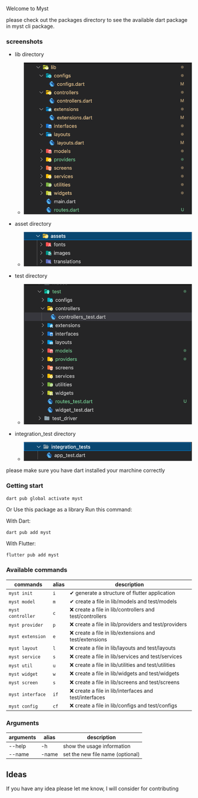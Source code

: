 Welcome to Myst

please check out the packages directory to see the available dart package in myst cli package.

### screenshots

* lib directory
  * ![./screenshots/lib.png](https://github.com/kechankrisna/myst/blob/main/packages/myst/screenshots/lib.png?raw=true)

* asset directory
  * ![./screenshots/asset.png](https://github.com/kechankrisna/myst/blob/main/packages/myst/screenshots/asset.png?raw=true)

* test directory
  * ![./screenshots/test.png](https://github.com/kechankrisna/myst/blob/main/packages/myst/screenshots/test.png?raw=true)

* integration_test directory
  * ![./screenshots/integration_test.png](https://github.com/kechankrisna/myst/blob/main/packages/myst/screenshots/integration_test.png?raw=true)

please make sure you have dart installed your marchine correctly

### Getting start
```
dart pub global activate myst
```
Or Use this package as a library
Run this command:

With Dart:
```
dart pub add myst
```
With Flutter:
```
flutter pub add myst
```

### Available commands

| commands  | alias | description |
| ------------- | ------------- | ------------- |
| `myst init`  | `i`| ✔ generate a structure of flutter application   |
| `myst model`  | `m`| ✔ create a file in lib/models and test/models   |
| `myst controller`  | `c`| ❌ create a file in lib/controllers and test/controllers   |
| `myst provider`  | `p`| ❌ create a file in lib/providers and test/providers   |
| `myst extension`  | `e`| ❌ create a file in lib/extensions and test/extensions   |
| `myst layout`  | `l`| ❌ create a file in lib/layouts and test/layouts   |
| `myst service`  | `s`| ❌ create a file in lib/services and test/services   |
| `myst util`  | `u`| ❌ create a file in lib/utilities and test/utilities   |
| `myst widget`  | `w`| ❌ create a file in lib/widgets and test/widgets   |
| `myst screen`  | `s`| ❌ create a file in lib/screens and test/screens   |
| `myst interface`  | `if`| ❌ create a file in lib/interfaces and test/interfaces   |
| `myst config`  | `cf`| ❌ create a file in lib/configs and test/configs   |






### Arguments
| arguments  | alias | description |
| ------------- | ------------- | ------------- |
| --help  | -h | show the usage information |
| --name  | -name | set the new file name (optional) |



## Ideas
If you have any idea please let me know, I will consider for contributing